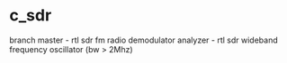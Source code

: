 # c_sdr

branch 
	master - rtl sdr fm radio demodulator
	analyzer - rtl sdr wideband frequency oscillator (bw > 2Mhz)

